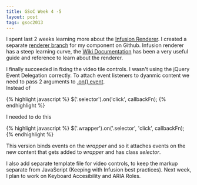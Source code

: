 ```yaml
---
title: GSoC Week 4 -5
layout: post
tags: gsoc2013
---
```


I spent last 2 weeks learning more about the [Infusion Renderer][0]. I created a separate [renderer branch][1] for my component on Github. Infusion renderer has a steep learning curve, the [Wiki Documentation][0] has been a very useful guide and reference to learn about the renderer.

I finally succeeded in fixing the video tile controls. I wasn't using the jQuery Event Delegation correctly. To attach event listeners to dyanmic content we need to pass 2 arguments to [.on() event][2].  
Instead of

{% highlight javascript %}
$('.selector').on('click', callbackFn);
{% endhighlight %}

I needed to do this

{% highlight javascript %}
$('.wrapper').on('.selector', 'click', callbackFn);
{% endhighlight %}

This version binds events on the _wrapper_ and so it attaches events on the new content that gets added to _wrapper_ and has class _selector_.

I also add separate template file for video controls, to keep the markup separate from JavaScript (Keeping with Infusion best practices). Next week, I plan to work on Keyboard Accesibility and ARIA Roles.


[0]: http://wiki.fluidproject.org/display/docs/Renderer
[1]: https://github.com/iakshay/fluid-WebRTC
[2]: http://api.jquery.com/on/
